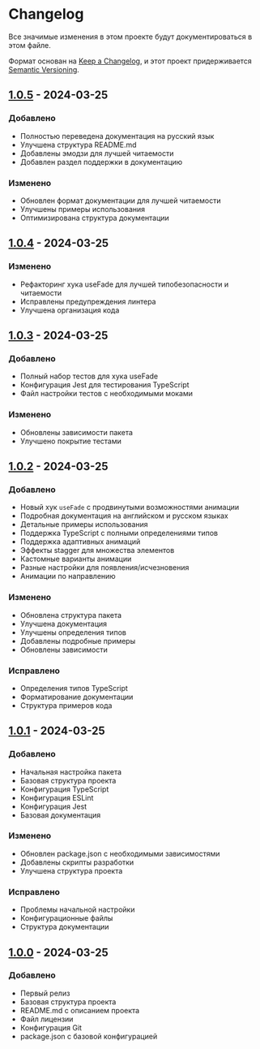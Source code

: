 # Changelog

Все значимые изменения в этом проекте будут документироваться в этом файле.

Формат основан на [Keep a Changelog](https://keepachangelog.com/ru/1.0.0/),
и этот проект придерживается [Semantic Versioning](https://semver.org/spec/v2.0.0.html).

## [1.0.5] - 2024-03-25

### Добавлено
- Полностью переведена документация на русский язык
- Улучшена структура README.md
- Добавлены эмодзи для лучшей читаемости
- Добавлен раздел поддержки в документацию

### Изменено
- Обновлен формат документации для лучшей читаемости
- Улучшены примеры использования
- Оптимизирована структура документации

## [1.0.4] - 2024-03-25

### Изменено
- Рефакторинг хука useFade для лучшей типобезопасности и читаемости
- Исправлены предупреждения линтера
- Улучшена организация кода

## [1.0.3] - 2024-03-25

### Добавлено
- Полный набор тестов для хука useFade
- Конфигурация Jest для тестирования TypeScript
- Файл настройки тестов с необходимыми моками

### Изменено
- Обновлены зависимости пакета
- Улучшено покрытие тестами

## [1.0.2] - 2024-03-25

### Добавлено
- Новый хук `useFade` с продвинутыми возможностями анимации
- Подробная документация на английском и русском языках
- Детальные примеры использования
- Поддержка TypeScript с полными определениями типов
- Поддержка адаптивных анимаций
- Эффекты stagger для множества элементов
- Кастомные варианты анимации
- Разные настройки для появления/исчезновения
- Анимации по направлению

### Изменено
- Обновлена структура пакета
- Улучшена документация
- Улучшены определения типов
- Добавлены подробные примеры
- Обновлены зависимости

### Исправлено
- Определения типов TypeScript
- Форматирование документации
- Структура примеров кода

## [1.0.1] - 2024-03-25

### Добавлено
- Начальная настройка пакета
- Базовая структура проекта
- Конфигурация TypeScript
- Конфигурация ESLint
- Конфигурация Jest
- Базовая документация

### Изменено
- Обновлен package.json с необходимыми зависимостями
- Добавлены скрипты разработки
- Улучшена структура проекта

### Исправлено
- Проблемы начальной настройки
- Конфигурационные файлы
- Структура документации

## [1.0.0] - 2024-03-25

### Добавлено
- Первый релиз
- Базовая структура проекта
- README.md с описанием проекта
- Файл лицензии
- Конфигурация Git
- package.json с базовой конфигурацией

[1.0.5]: https://github.com/kidoweb/react-use-magic-animations/compare/v1.0.4...v1.0.5
[1.0.4]: https://github.com/kidoweb/react-use-magic-animations/compare/v1.0.3...v1.0.4
[1.0.3]: https://github.com/kidoweb/react-use-magic-animations/compare/v1.0.2...v1.0.3
[1.0.2]: https://github.com/kidoweb/react-use-magic-animations/compare/v1.0.1...v1.0.2
[1.0.1]: https://github.com/kidoweb/react-use-magic-animations/compare/v1.0.0...v1.0.1
[1.0.0]: https://github.com/kidoweb/react-use-magic-animations/releases/tag/v1.0.0 